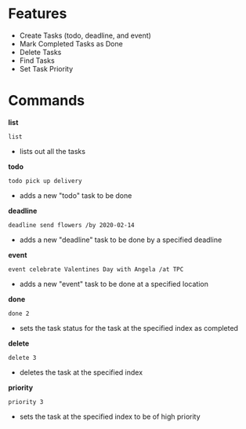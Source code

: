 # Features
 
* Create Tasks (todo, deadline, and event)
* Mark Completed Tasks as Done
* Delete Tasks
* Find Tasks
* Set Task Priority

# Commands
**list**
```
list
```
* lists out all the tasks

**todo**
```
todo pick up delivery
```
* adds a new "todo" task to be done

**deadline**
```
deadline send flowers /by 2020-02-14
```
* adds a new "deadline" task to be done by a specified deadline

**event**
```
event celebrate Valentines Day with Angela /at TPC
```
* adds a new "event" task to be done at a specified location

**done**
```
done 2
```
* sets the task status for the task at the specified index as completed

**delete**
```
delete 3
```
* deletes the task at the specified index

**priority**
```
priority 3 
```
* sets the task at the specified index to be of high priority
